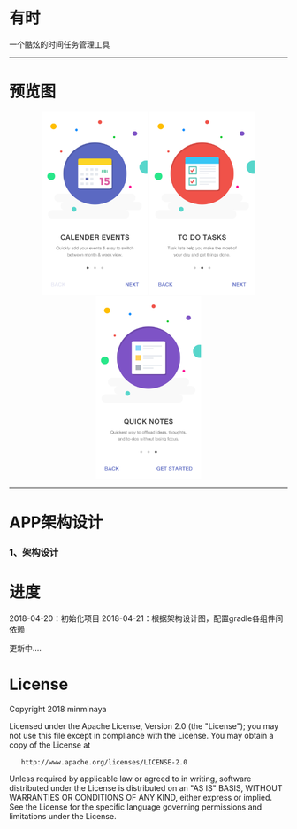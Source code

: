 # 有时

一个酷炫的时间任务管理工具

---
# 预览图

<div align="center">
<img src="/img/3-Walkthrough-Calendars.jpg" height="330" width="190" >
<img src="/img/4-Walkthrough-To-Do-Task.jpg" height="330" width="190" >
<img src="/img/5-Walkthrough-Quick-Notes.jpg" height="330" width="190" >
 </div>
 
 ---
 
 # APP架构设计
 
 ### 1、架构设计
 
 [](/img/app_architecture_design.png)
 
 
 # 进度
 
 2018-04-20：初始化项目
 2018-04-21：根据架构设计图，配置gradle各组件间依赖
  
 更新中....
 
 
 # License
 
   Copyright 2018 minminaya

   Licensed under the Apache License, Version 2.0 (the "License");
   you may not use this file except in compliance with the License.
   You may obtain a copy of the License at

       http://www.apache.org/licenses/LICENSE-2.0

   Unless required by applicable law or agreed to in writing, software
   distributed under the License is distributed on an "AS IS" BASIS,
   WITHOUT WARRANTIES OR CONDITIONS OF ANY KIND, either express or implied.
   See the License for the specific language governing permissions and
   limitations under the License.
